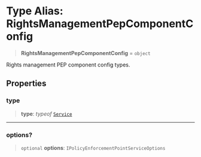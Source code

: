 # Type Alias: RightsManagementPepComponentConfig

> **RightsManagementPepComponentConfig** = `object`

Rights management PEP component config types.

## Properties

### type

> **type**: *typeof* [`Service`](../variables/RightsManagementPepComponentType.md#service)

***

### options?

> `optional` **options**: `IPolicyEnforcementPointServiceOptions`
